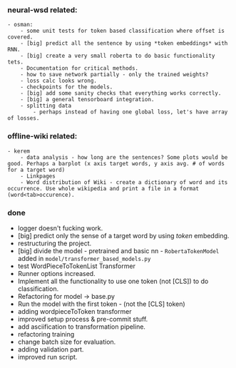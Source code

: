 ### neural-wsd related:
    - osman:
        - some unit tests for token based classification where offset is covered.
        - [big] predict all the sentence by using *token embeddings* with RNN.
        - [big] create a very small roberta to do basic functionality tets.
        - Documentation for critical methods.
        - how to save network partially - only the trained weights?
        - loss calc looks wrong.
        - checkpoints for the models.
        - [big] add some sanity checks that everything works correctly.
        - [big] a general tensorboard integration.
        - splitting data
            - perhaps instead of having one global loss, let's have array of losses. 
### offline-wiki related:
    - kerem
        - data analysis - how long are the sentences? Some plots would be good. Perhaps a barplot (x axis target words, y axis avg. # of words for a target word)
        - Linkpages
        - Word distribution of Wiki - create a dictionary of word and its occurrence. Use whole wikipedia and print a file in a format (word<tab>occurence).

### done
- logger doesn't fucking work.
- [big] predict only the sense of a target word by using *token* embedding.
- restructuring the project.
- [big] divide the model - pretrained and basic nn - ``RobertaTokenModel`` added in ``model/transformer_based_models.py``
- test WordPieceToTokenList Transformer
- Runner options increased. 
- Implement all the functionality to use one token (not [CLS]) to do classification.
- Refactoring for model -> base.py
- Run the model with the first token - (not the [CLS] token)
- adding wordpieceToToken transformer
- improved setup process & pre-commit stuff.
- add asciification to transformation pipeline.
- refactoring training
- change batch size for evaluation.
- adding validation part.
- improved run script.
